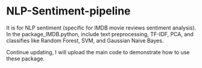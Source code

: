 # NLP-Sentiment-pipeline
It is for NLP sentiment (specific for IMDB movie reviews sentiment analysis). In the package_IMDB.python, include text preprocessing, TF-IDF, PCA, and classifies like Random Forest, SVM, and Gaussian Naive Bayes.

Continue updating, I will upload the main code to demonstrate how to use these package.
